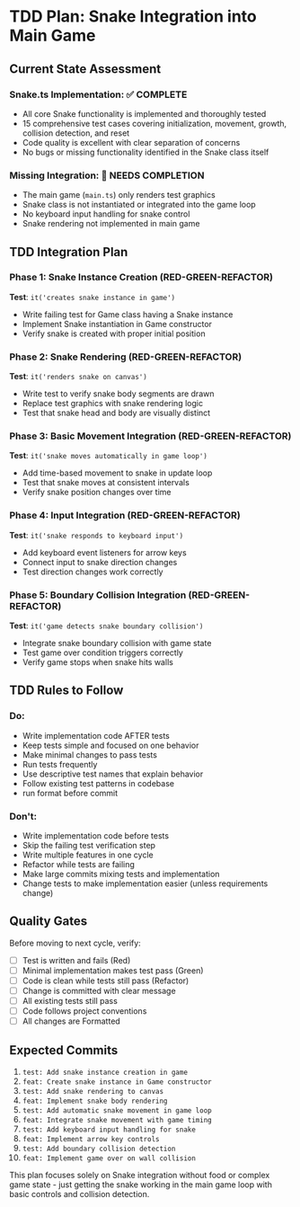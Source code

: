 # TDD Plan: Snake Integration into Main Game

## Current State Assessment

### Snake.ts Implementation: ✅ COMPLETE

- All core Snake functionality is implemented and thoroughly tested
- 15 comprehensive test cases covering initialization, movement, growth, collision detection, and reset
- Code quality is excellent with clear separation of concerns
- No bugs or missing functionality identified in the Snake class itself

### Missing Integration: 🔄 NEEDS COMPLETION

- The main game (`main.ts`) only renders test graphics
- Snake class is not instantiated or integrated into the game loop
- No keyboard input handling for snake control
- Snake rendering not implemented in main game

## TDD Integration Plan

### Phase 1: Snake Instance Creation (RED-GREEN-REFACTOR)

**Test**: `it('creates snake instance in game')`

- Write failing test for Game class having a Snake instance
- Implement Snake instantiation in Game constructor
- Verify snake is created with proper initial position

### Phase 2: Snake Rendering (RED-GREEN-REFACTOR)

**Test**: `it('renders snake on canvas')`

- Write test to verify snake body segments are drawn
- Replace test graphics with snake rendering logic
- Test that snake head and body are visually distinct

### Phase 3: Basic Movement Integration (RED-GREEN-REFACTOR)

**Test**: `it('snake moves automatically in game loop')`

- Add time-based movement to snake in update loop
- Test that snake moves at consistent intervals
- Verify snake position changes over time

### Phase 4: Input Integration (RED-GREEN-REFACTOR)

**Test**: `it('snake responds to keyboard input')`

- Add keyboard event listeners for arrow keys
- Connect input to snake direction changes
- Test direction changes work correctly

### Phase 5: Boundary Collision Integration (RED-GREEN-REFACTOR)

**Test**: `it('game detects snake boundary collision')`

- Integrate snake boundary collision with game state
- Test game over condition triggers correctly
- Verify game stops when snake hits walls

## TDD Rules to Follow

### Do:

- Write implementation code AFTER tests
- Keep tests simple and focused on one behavior
- Make minimal changes to pass tests
- Run tests frequently
- Use descriptive test names that explain behavior
- Follow existing test patterns in codebase
- run format before commit

### Don't:

- Write implementation code before tests
- Skip the failing test verification step
- Write multiple features in one cycle
- Refactor while tests are failing
- Make large commits mixing tests and implementation
- Change tests to make implementation easier (unless requirements change)

## Quality Gates

Before moving to next cycle, verify:

- [ ] Test is written and fails (Red)
- [ ] Minimal implementation makes test pass (Green)
- [ ] Code is clean while tests still pass (Refactor)
- [ ] Change is committed with clear message
- [ ] All existing tests still pass
- [ ] Code follows project conventions
- [ ] All changes are Formatted

## Expected Commits

1. `test: Add snake instance creation in game`
2. `feat: Create snake instance in Game constructor`
3. `test: Add snake rendering to canvas`
4. `feat: Implement snake body rendering`
5. `test: Add automatic snake movement in game loop`
6. `feat: Integrate snake movement with game timing`
7. `test: Add keyboard input handling for snake`
8. `feat: Implement arrow key controls`
9. `test: Add boundary collision detection`
10. `feat: Implement game over on wall collision`

This plan focuses solely on Snake integration without food or complex game state - just getting the snake working in the main game loop with basic controls and collision detection.
